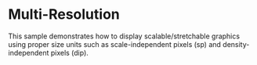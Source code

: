 Multi-Resolution
================

This sample demonstrates how to display scalable/stretchable graphics
using proper size units such as scale-independent pixels (sp) and
density-independent pixels (dip).
